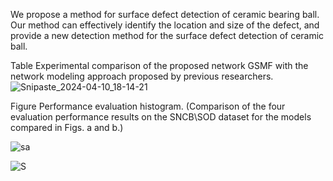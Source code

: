 We propose a method for surface defect detection of ceramic bearing ball. Our method can effectively identify the location and size of the defect, and provide a new detection method for the surface defect detection of ceramic ball.

Table  Experimental comparison of the proposed network GSMF with the network modeling approach proposed by previous researchers.
![Snipaste_2024-04-10_18-14-21](https://github.com/chenleifghh/GSMFNet/assets/128015789/df15d286-fd1f-4438-8327-ecdc800cb6b7)

 Figure  Performance evaluation histogram. (Comparison of the four evaluation performance results on the SNCB\SOD dataset for the models compared in Figs. a and b.)
 
![sa](https://github.com/chenleifghh/GSMFNet/assets/128015789/ad1195a3-d07c-47ed-909c-3d46444e979d)

![S](https://github.com/chenleifghh/GSMFNet/assets/128015789/f6789536-d29b-4c68-870b-5f56e19d24b8)

